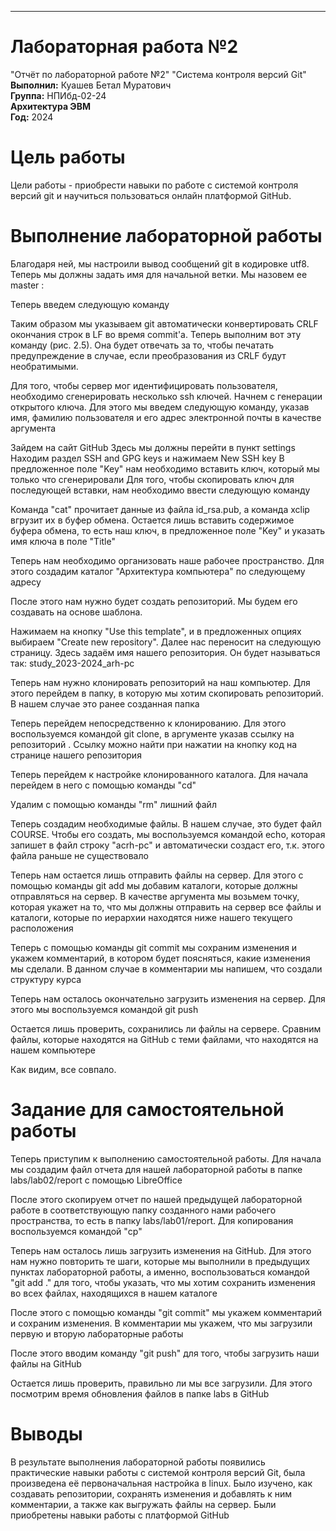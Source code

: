 ﻿---
# Лабораторная работа №2 
"Отчёт по лабораторной работе №2"
 "Система контроля версий Git"
 **Выполнил:** Куашев Бетал Муратович  
**Группа:** НПИбд-02-24  
**Архитектура ЭВМ**  
**Год:** 2024 



# Цель работы

Цели работы - приобрести навыки по работе с системой контроля версий git и научиться пользоваться онлайн платформой GitHub. 

# Выполнение лабораторной работы





Благодаря ней, мы настроили вывод сообщений git в кодировке utf8.
Теперь мы должны задать имя для начальной ветки. Мы назовем ее master : 


Теперь введем следующую команду 



Таким образом мы указываем git автоматически конвертировать CRLF окончания строк в LF во время commit'а.
Теперь выполним вот эту команду (рис. 2.5). Она будет отвечать за то, чтобы печатать предупреждение в случае, если преобразования из CRLF будут необратимыми.



Для того, чтобы сервер мог идентифицировать пользователя, необходимо сгенерировать несколько ssh ключей. Начнем с генерации открытого ключа. Для этого мы введем следующую команду, указав имя, фамилию пользователя и его адрес электронной почты в качестве аргумента 

Зайдем на сайт GitHub
Здесь мы должны перейти в пункт settings 
Находим раздел SSH and GPG keys и нажимаем New SSH key 
В предложенное поле "Key" нам необходимо вставить ключ, который мы только что сгенерировали 
Для того, чтобы скопировать ключ для последующей вставки, нам необходимо ввести следующую команду 

Команда "cat" прочитает данные из файла id_rsa.pub, а команда xclip вгрузит их в буфер обмена.
Остается лишь вставить содержимое буфера обмена, то есть наш ключ, в предложенное поле "Key" и указать имя ключа в поле "Title" 

Теперь нам необходимо организовать наше рабочее пространство. Для этого создадим каталог "Архитектура компьютера" по следующему адресу

После этого нам нужно будет создать репозиторий. Мы будем его создавать на основе шаблона.

Нажимаем на кнопку "Use this template", и в предложенных опциях выбираем "Create new repository". Далее нас переносит на следующую страницу. Здесь задаём имя нашего репозитория. Он будет называться так: study_2023-2024_arh-pc

Теперь нам нужно клонировать репозиторий на наш компьютер. Для этого перейдем в папку, в которую мы хотим скопировать репозиторий. В нашем случае это ранее созданная папка 

Теперь перейдем непосредственно к клонированию. Для этого воспользуемся командой git clone, в аргументе указав ссылку на репозиторий . Ссылку можно найти при нажатии на кнопку код на странице нашего репозитория

Теперь перейдем к настройке клонированного каталога. Для начала перейдем в него с помощью команды "cd"

Удалим с помощью команды "rm" лишний файл 

Теперь создадим необходимые файлы. В нашем случае, это будет файл COURSE. Чтобы его создать, мы воспользуемся командой echo, которая запишет в файл строку "acrh-pc" и автоматически создаст его, т.к. этого файла раньше не существовало 

Теперь нам остается лишь отправить файлы на сервер. Для этого с помощью команды git add мы добавим каталоги, которые должны отправляться на сервер. В качестве аргумента мы возьмем точку, которая укажет на то, что мы должны отправить на сервер все файлы и каталоги, которые по иерархии находятся ниже нашего текущего расположения 

Теперь с помощью команды git commit мы сохраним изменения и укажем комментарий, в котором будет поясняться, какие изменения мы сделали. В данном случае в комментарии мы напишем, что создали структуру курса 

Теперь нам осталось окончательно загрузить изменения на сервер. Для этого мы воспользуемся командой git push 

Остается лишь проверить, сохранились ли файлы на сервере. Сравним файлы, которые находятся на GitHub с теми файлами, что находятся на нашем компьютере 

Как видим, все совпало.

# Задание для самостоятельной работы

Теперь приступим к выполнению самостоятельной работы.
Для начала мы создадим файл отчета для нашей лабораторной работы в папке labs/lab02/report с помощью LibreOffice 


После этого скопируем отчет по нашей предыдущей лабораторной работе в соответствующую папку созданного нами рабочего пространства, то есть в папку labs/lab01/report. Для копирования воспользуемся командой "cp" 



Теперь нам осталось лишь загрузить изменения на GitHub. Для этого нам нужно повторить те шаги, которые мы выполнили в предыдущих пунктах лабораторной работы, а именно, воспользоваться командой "git add ." для того, чтобы указать, что мы хотим сохранить изменения во всех файлах, находящихся в нашем каталоге 



После этого с помощью команды "git commit" мы укажем комментарий и сохраним изменения. В комментарии мы укажем, что мы загрузили первую и вторую лабораторные работы 



После этого вводим команду "git push" для того, чтобы загрузить наши файлы на GitHub 



Остается лишь проверить, правильно ли мы все загрузили. Для этого посмотрим время обновления файлов в папке labs в GitHub 



# Выводы

В результате выполнения лабораторной работы появились практические навыки работы с системой контроля версий Git, была произведена её первоначальная настройка в linux. 
Было изучено, как создавать репозитории, сохранять изменения и добавлять к ним комментарии, а также как выгружать файлы на сервер. Были приобретены навыки работы с платформой GitHub
